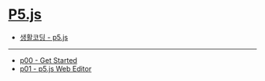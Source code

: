 # [P5.js](https://p5js.org/)
- [생활코딩 - p5.js](https://opentutorials.org/course/4659)

---

- [p00 - Get Started](./p5/p00.md) 
- [p01 - p5.js Web Editor](./p5/p01.md) 

